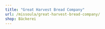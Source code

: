 ```yaml
---
title: "Great Harvest Bread Company"
url: /missoula/great-harvest-bread-company/
shop: Bäckerei
---
```

